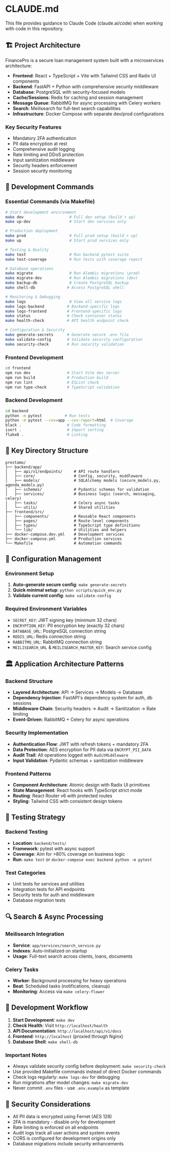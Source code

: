 # CLAUDE.md

This file provides guidance to Claude Code (claude.ai/code) when working with code in this repository.

## 🏗️ Project Architecture

FinancePro is a secure loan management system built with a microservices architecture:

- **Frontend**: React + TypeScript + Vite with Tailwind CSS and Radix UI components
- **Backend**: FastAPI + Python with comprehensive security middleware
- **Database**: PostgreSQL with security-focused models
- **Cache/Sessions**: Redis for caching and session management
- **Message Queue**: RabbitMQ for async processing with Celery workers
- **Search**: Meilisearch for full-text search capabilities
- **Infrastructure**: Docker Compose with separate dev/prod configurations

### Key Security Features
- Mandatory 2FA authentication
- PII data encryption at rest
- Comprehensive audit logging
- Rate limiting and DDoS protection
- Input sanitization middleware
- Security headers enforcement
- Session security monitoring

## 🚀 Development Commands

### Essential Commands (via Makefile)
```bash
# Start development environment
make dev                    # Full dev setup (build + up)
make up-dev                 # Start dev services only

# Production deployment
make prod                   # Full prod setup (build + up)
make up                     # Start prod services only

# Testing & Quality
make test                   # Run backend pytest suite
make test-coverage          # Run tests with coverage report

# Database operations
make migrate                # Run Alembic migrations (prod)
make migrate-dev            # Run Alembic migrations (dev)
make backup-db              # Create PostgreSQL backup
make shell-db              # Access PostgreSQL shell

# Monitoring & Debugging
make logs                   # View all service logs
make logs-backend          # Backend-specific logs
make logs-frontend         # Frontend-specific logs
make status                # Check container status
make health-check          # API health endpoint check

# Configuration & Security
make generate-secrets      # Generate secure .env file
make validate-config       # Validate security configuration
make security-check        # Run security validation
```

### Frontend Development
```bash
cd frontend
npm run dev                # Start Vite dev server
npm run build              # Production build
npm run lint               # ESLint check
npm run type-check         # TypeScript validation
```

### Backend Development
```bash
cd backend
python -m pytest          # Run tests
python -m pytest --cov=app --cov-report=html  # Coverage
black .                    # Code formatting
isort .                    # Import sorting
flake8 .                   # Linting
```

## 📁 Key Directory Structure

```
prestamo/
├── backend/app/
│   ├── api/v1/endpoints/     # API route handlers
│   ├── core/                 # Config, security, middleware
│   ├── models/               # SQLAlchemy models (secure_models.py, agenda_models.py)
│   ├── schemas/              # Pydantic schemas for validation
│   ├── services/             # Business logic (search, messaging, celery)
│   ├── tasks/                # Celery async tasks
│   └── utils/                # Shared utilities
├── frontend/src/
│   ├── components/           # Reusable React components
│   ├── pages/                # Route-level components
│   ├── types/                # TypeScript type definitions
│   └── lib/                  # Utilities and helpers
├── docker-compose.dev.yml    # Development services
├── docker-compose.yml        # Production services
└── Makefile                  # Automation commands
```

## 🔧 Configuration Management

### Environment Setup
1. **Auto-generate secure config**: `make generate-secrets`
2. **Quick minimal setup**: `python scripts/quick_env.py`
3. **Validate current config**: `make validate-config`

### Required Environment Variables
- `SECRET_KEY`: JWT signing key (minimum 32 chars)
- `ENCRYPTION_KEY`: PII encryption key (exactly 32 chars)
- `DATABASE_URL`: PostgreSQL connection string
- `REDIS_URL`: Redis connection string
- `RABBITMQ_URL`: RabbitMQ connection string
- `MEILISEARCH_URL` & `MEILISEARCH_MASTER_KEY`: Search service config

## 🏛️ Application Architecture Patterns

### Backend Structure
- **Layered Architecture**: API → Services → Models → Database
- **Dependency Injection**: FastAPI's dependency system for auth, db sessions
- **Middleware Chain**: Security headers → Audit → Sanitization → Rate limiting
- **Event-Driven**: RabbitMQ + Celery for async operations

### Security Implementation
- **Authentication Flow**: JWT with refresh tokens + mandatory 2FA
- **Data Protection**: AES encryption for PII data via `ENCRYPT_PII_DATA`
- **Audit Trail**: All operations logged with `AuditMiddleware`
- **Input Validation**: Pydantic schemas + sanitization middleware

### Frontend Patterns
- **Component Architecture**: Atomic design with Radix UI primitives
- **State Management**: React hooks with TypeScript strict mode
- **Routing**: React Router v6 with protected routes
- **Styling**: Tailwind CSS with consistent design tokens

## 🧪 Testing Strategy

### Backend Testing
- **Location**: `backend/tests/`
- **Framework**: pytest with async support
- **Coverage**: Aim for >80% coverage on business logic
- **Run**: `make test` or `docker-compose exec backend python -m pytest`

### Test Categories
- Unit tests for services and utilities
- Integration tests for API endpoints
- Security tests for auth and middleware
- Database migration tests

## 🔍 Search & Async Processing

### Meilisearch Integration
- **Service**: `app/services/search_service.py`
- **Indexes**: Auto-initialized on startup
- **Usage**: Full-text search across clients, loans, documents

### Celery Tasks
- **Worker**: Background processing for heavy operations
- **Beat**: Scheduled tasks (notifications, cleanup)
- **Monitoring**: Access via `make celery-flower`

## 🚦 Development Workflow

1. **Start Development**: `make dev`
2. **Check Health**: Visit `http://localhost/health`
3. **API Documentation**: `http://localhost/api/v1/docs`
4. **Frontend**: `http://localhost` (proxied through Nginx)
5. **Database Shell**: `make shell-db`

### Important Notes
- Always validate security config before deployment: `make security-check`
- Use provided Makefile commands instead of direct Docker commands
- Check logs regularly: `make logs-dev` for debugging
- Run migrations after model changes: `make migrate-dev`
- Never commit `.env` files - use `.env.example` as template

## 🔐 Security Considerations

- All PII data is encrypted using Fernet (AES 128)
- 2FA is mandatory - disable only for development
- Rate limiting is enforced on all endpoints
- Audit logs track all user actions and system events
- CORS is configured for development origins only
- Database migrations include security enhancements